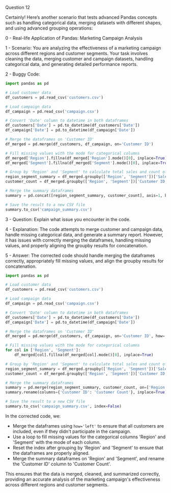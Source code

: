 Question 12

Certainly! Here’s another scenario that tests advanced Pandas concepts such as handling categorical data, merging datasets with different shapes, and using advanced grouping operations:

0 - Real-life Application of Pandas: Marketing Campaign Analysis

1 - Scenario:
You are analyzing the effectiveness of a marketing campaign across different regions and customer segments. Your task involves cleaning the data, merging customer and campaign datasets, handling categorical data, and generating detailed performance reports.

2 - Buggy Code:
```python
import pandas as pd

# Load customer data
df_customers = pd.read_csv('customers.csv')

# Load campaign data
df_campaign = pd.read_csv('campaign.csv')

# Convert 'Date' column to datetime in both dataframes
df_customers['Date'] = pd.to_datetime(df_customers['Date'])
df_campaign['Date'] = pd.to_datetime(df_campaign['Date'])

# Merge the dataframes on 'Customer ID'
df_merged = pd.merge(df_customers, df_campaign, on='Customer ID')

# Fill missing values with the mode for categorical columns
df_merged['Region'].fillna(df_merged['Region'].mode()[0], inplace=True)
df_merged['Segment'].fillna(df_merged['Segment'].mode()[0], inplace=True)

# Group by 'Region' and 'Segment' to calculate total sales and count of customers
region_segment_summary = df_merged.groupby(['Region', 'Segment'])['Sales'].sum()
customer_count = df_merged.groupby(['Region', 'Segment'])['Customer ID'].count()

# Merge the summary dataframes
summary = pd.concat([region_segment_summary, customer_count], axis=1, keys=['Total Sales', 'Customer Count'])

# Save the result to a new CSV file
summary.to_csv('campaign_summary.csv')
```

3 - Question:
Explain what issue you encounter in the code.

4 - Explanation:
The code attempts to merge customer and campaign data, handle missing categorical data, and generate a summary report. However, it has issues with correctly merging the dataframes, handling missing values, and properly aligning the groupby results for concatenation.

5 - Answer:
The corrected code should handle merging the dataframes correctly, appropriately fill missing values, and align the groupby results for concatenation.
```python
import pandas as pd

# Load customer data
df_customers = pd.read_csv('customers.csv')

# Load campaign data
df_campaign = pd.read_csv('campaign.csv')

# Convert 'Date' column to datetime in both dataframes
df_customers['Date'] = pd.to_datetime(df_customers['Date'])
df_campaign['Date'] = pd.to_datetime(df_campaign['Date'])

# Merge the dataframes on 'Customer ID'
df_merged = pd.merge(df_customers, df_campaign, on='Customer ID', how='left')

# Fill missing values with the mode for categorical columns
for col in ['Region', 'Segment']:
    df_merged[col].fillna(df_merged[col].mode()[0], inplace=True)

# Group by 'Region' and 'Segment' to calculate total sales and count of customers
region_segment_summary = df_merged.groupby(['Region', 'Segment'])['Sales'].sum().reset_index()
customer_count = df_merged.groupby(['Region', 'Segment'])['Customer ID'].count().reset_index()

# Merge the summary dataframes
summary = pd.merge(region_segment_summary, customer_count, on=['Region', 'Segment'])
summary.rename(columns={'Customer ID': 'Customer Count'}, inplace=True)

# Save the result to a new CSV file
summary.to_csv('campaign_summary.csv', index=False)
```
In the corrected code, we:
- Merge the dataframes using `how='left'` to ensure that all customers are included, even if they didn't participate in the campaign.
- Use a loop to fill missing values for the categorical columns 'Region' and 'Segment' with the mode of each column.
- Reset the index after grouping by 'Region' and 'Segment' to ensure that the dataframes are properly aligned.
- Merge the summary dataframes on 'Region' and 'Segment', and rename the 'Customer ID' column to 'Customer Count'.

This ensures that the data is merged, cleaned, and summarized correctly, providing an accurate analysis of the marketing campaign's effectiveness across different regions and customer segments.
